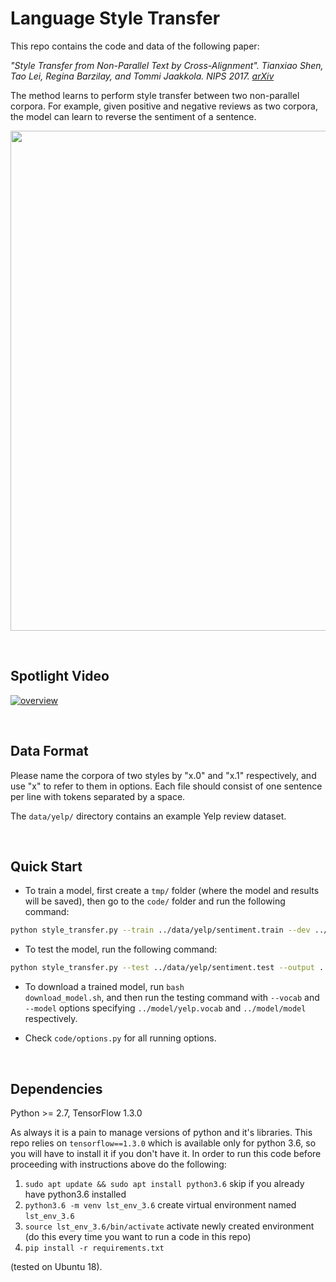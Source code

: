 # Language Style Transfer
This repo contains the code and data of the following paper:

<i> "Style Transfer from Non-Parallel Text by Cross-Alignment". Tianxiao Shen, Tao Lei, Regina Barzilay, and Tommi Jaakkola. NIPS 2017. [arXiv](https://arxiv.org/abs/1705.09655)</i>

The method learns to perform style transfer between two non-parallel corpora. For example, given positive and negative reviews as two corpora, the model can learn to reverse the sentiment of a sentence.
<p align="center"><img width=800 src="img/example_sentiment.png"></p>

<br>

## Spotlight Video
[![overview](https://img.youtube.com/vi/OyjXG44j-gs/0.jpg)](https://www.youtube.com/watch?v=OyjXG44j-gs)

<br>

## Data Format
Please name the corpora of two styles by "x.0" and "x.1" respectively, and use "x" to refer to them in options. Each file should consist of one sentence per line with tokens separated by a space.

The <code>data/yelp/</code> directory contains an example Yelp review dataset.

<br>

## Quick Start
- To train a model, first create a <code>tmp/</code> folder (where the model and results will be saved), then go to the <code>code/</code> folder and run the following command:
```bash
python style_transfer.py --train ../data/yelp/sentiment.train --dev ../data/yelp/sentiment.dev --output ../tmp/sentiment.dev --vocab ../tmp/yelp.vocab --model ../tmp/model
```

- To test the model, run the following command:
```bash
python style_transfer.py --test ../data/yelp/sentiment.test --output ../tmp/sentiment.test --vocab ../tmp/yelp.vocab --model ../tmp/model --load_model true --beam 8
```

- To download a trained model, run <code>bash download_model.sh</code>, and then run the testing command with <code>--vocab</code> and <code>--model</code> options specifying <code>../model/yelp.vocab</code> and <code>../model/model</code> respectively.

- Check <code>code/options.py</code> for all running options.

<br>

## Dependencies
Python >= 2.7, TensorFlow 1.3.0

As always it is a pain to manage versions of python and it's libraries.
This repo relies on `tensorflow==1.3.0` which is available only for
python 3.6, so you will have to install it if you don't have it. In
order to run this code before proceeding with instructions above do the
following:

1. `sudo apt update && sudo apt install python3.6` skip if you already
   have python3.6 installed
2. `python3.6 -m venv lst_env_3.6` create virtual environment named
   `lst_env_3.6`
3. `source lst_env_3.6/bin/activate` activate newly created environment
   (do this every time you want to run a code in this repo)
4. `pip install -r requirements.txt`

(tested on Ubuntu 18).
